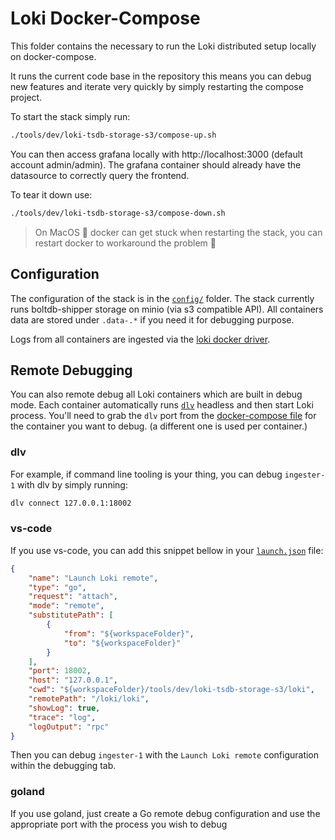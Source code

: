 # Loki Docker-Compose

This folder contains the necessary to run the Loki distributed setup locally on docker-compose.

It runs the current code base in the repository this means you can debug new features and iterate very quickly by simply restarting the compose project.

To start the stack simply run:

```bash
./tools/dev/loki-tsdb-storage-s3/compose-up.sh
```

You can then access grafana locally with http://localhost:3000 (default account admin/admin). The grafana container should already have the datasource to correctly query the frontend.

To tear it down use:

```bash
./tools/dev/loki-tsdb-storage-s3/compose-down.sh
```

> On MacOS :apple: docker can get stuck when restarting the stack, you can restart docker to workaround the problem :shrug:

## Configuration

The configuration of the stack is in the [`config/`](./config/) folder.
The stack currently runs boltdb-shipper storage on minio (via s3 compatible API). All containers data are stored under `.data-.*` if you need it for debugging purpose.

Logs from all containers are ingested via the [loki docker driver](https://grafana.com/docs/loki/latest/clients/docker-driver/).

## Remote Debugging

You can also remote debug all Loki containers which are built in debug mode. Each container automatically runs [`dlv`](https://github.com/go-delve/delve) headless and then start Loki process.
You'll need to grab the `dlv` port from the [docker-compose file](./docker-compose.yml) for the container you want to debug. (a different one is used per container.)

### dlv

For example, if command line tooling is your thing, you can debug `ingester-1` with dlv by simply running:

```bash
dlv connect 127.0.0.1:18002
```

### vs-code

If you use vs-code, you can add this snippet bellow in your [`launch.json`](https://code.visualstudio.com/docs/editor/debugging) file:

```json
{
    "name": "Launch Loki remote",
    "type": "go",
    "request": "attach",
    "mode": "remote",
    "substitutePath": [
        {
            "from": "${workspaceFolder}",
            "to": "${workspaceFolder}"
        }
    ],
    "port": 18002,
    "host": "127.0.0.1",
    "cwd": "${workspaceFolder}/tools/dev/loki-tsdb-storage-s3/loki",
    "remotePath": "/loki/loki",
    "showLog": true,
    "trace": "log",
    "logOutput": "rpc"
}
```

Then you can debug `ingester-1` with the `Launch Loki remote` configuration within the debugging tab.

### goland

If you use goland, just create a Go remote debug configuration and use the appropriate port with the process you wish to debug